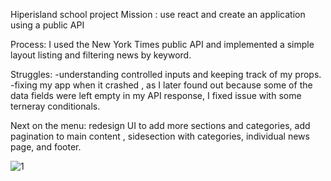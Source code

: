 Hiperisland school project
Mission :
use react and create an application using a public API

Process:
I used the New York Times public API and implemented a simple layout listing  and filtering news by keyword.


Struggles: 
-understanding controlled inputs and keeping track of my props.
-fixing my app when it crashed , as I later found out because some of the data fields were left empty in my API response, I fixed issue with some terneray conditionals.

Next on the menu: redesign UI to add more sections and categories, add pagination to main content , sidesection with categories, individual news page, and footer.

![1](https://user-images.githubusercontent.com/69626975/226189548-ca55cc7f-51ba-4037-9957-f9f5a9040838.png)


